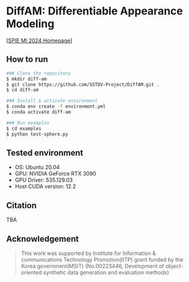 DiffAM: Differentiable Appearance Modeling
===
[[SPIE MI 2024 Homepage](https://spie.org/medical-imaging/presentation/Vertebral-segmentation-without-training-using-differentiable-appearance-modeling-of-a/12926-93)]


## How to run
```bash
### Clone the repository
$ mkdir diff-am
$ git clone https://github.com/SSTDV-Project/DiffAM.git .
$ cd diff-am

### Install & activate environment
$ conda env create -f environment.yml
$ conda activate diff-am

### Run examples
$ cd examples
$ python test-sphere.py
```

## Tested environment
* OS: Ubuntu 20.04
* GPU: NVIDIA GeForce RTX 3090
* GPU Driver: 535.129.03
* Host CUDA version: 12.2

## Citation

TBA

## Acknowledgement

> This work was supported by Institute for Information & communications Technology Promotion(IITP) grant funded by the Korea government(MSIT) (No.00223446, Development of object-oriented synthetic data generation and evaluation methods)
